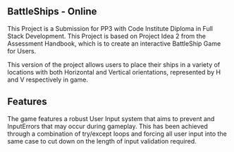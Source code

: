## BattleShips - Online 

This Project is a Submission for PP3 with Code Institute Diploma in Full Stack Development. This Project is based on Project Idea 2 from the Assessment Handbook, which is to create an interactive BattleShip Game for Users.

This version of the project allows users to place their ships in a variety of locations with both Horizontal and Vertical orientations, represented by H and V respectively in game.

## Features

The game features a robust User Input system that aims to prevent and InputErrors that may occur during gameplay. This has been achieved through a combination of try/except loops and forcing all user input into the same case to cut down on the length of input validation required.